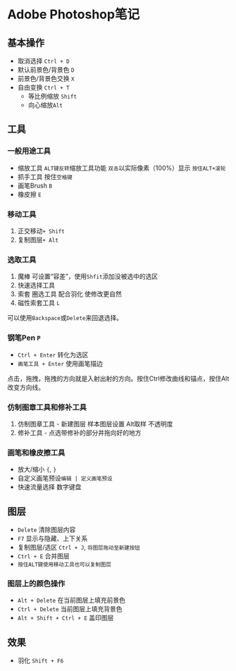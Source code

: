 # Adobe Photoshop笔记

## 基本操作

- 取消选择 `Ctrl + D`
- 默认前景色/背景色 `D`
- 前景色/背景色交换 `X`
- 自由变换 `Ctrl + T`
  - 等比例缩放 `Shift`
  - 向心缩放`Alt`

## 工具

### 一般用途工具

- 缩放工具 `ALT键反转`缩放工具功能 `双击`以实际像素（100%）显示 `按住ALT+滚轮`
- 抓手工具 按住`空格键`
- 画笔Brush `B`
- 橡皮擦 `E`

### 移动工具

1. 正交移动`+ Shift`
2. 复制图层`+ Alt`

### 选取工具

1. 魔棒 可设置“容差”，使用`Shfit`添加没被选中的选区
2. 快速选择工具
3. 索套 圈选工具 配合羽化 使修改更自然
4. 磁性索套工具 `L`

可以使用`Backspace`或`Delete`来回退选择。

### 钢笔Pen `P`

- `Ctrl + Enter` 转化为选区
- `画笔工具 + Enter` 使用画笔描边

点击，拖拽，拖拽的方向就是入射出射的方向。按住Ctrl修改曲线和锚点，按住Alt改变方向线。

### 仿制图章工具和修补工具

1. 仿制图章工具 - 新建图层 样本图层设置 Alt取样 不透明度
2. 修补工具 - 点选带修补的部分并拖向好的地方

### 画笔和橡皮擦工具

- 放大/缩小 `{`, `}`
- 自定义画笔预设`编辑 | 定义画笔预设`
- 快速流量选择 数字键盘

## 图层

- `Delete` 清除图层内容
- `F7` 显示与隐藏、上下关系
- 复制图层/选区 `Ctrl + J`, `将图层拖动至新建按钮`
- `Ctrl + E` 合并图层
- `按住ALT键使用移动工具也可以复制图层`

### 图层上的颜色操作

- `Alt + Delete` 在当前图层上填充前景色
- `Ctrl + Delete` 当前图层上填充背景色
- `Alt + Shift + Ctrl + E` 盖印图层

## 效果

- 羽化 `Shift + F6`
